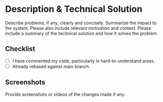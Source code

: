 # Description & Technical Solution

Describe problems, if any, clearly and concisely. Summarize the impact to the
system. Please also include relevant motivation and context. Please include a
summary of the technical solution and how it solves the problem.

## Checklist

- [ ] I have commented my code, particularly in hard-to-understand areas.
- [ ] Already rebased against main branch.

## Screenshots

Provide screenshots or videos of the changes made if any.
